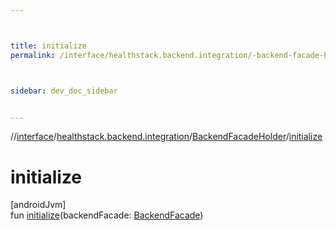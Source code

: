```yaml
---



title: initialize
permalink: /interface/healthstack.backend.integration/-backend-facade-holder/initialize.html



sidebar: dev_doc_sidebar


---
```




//[interface](/bi_interface.html)/[healthstack.backend.integration](../index.html)/[BackendFacadeHolder](index.html)/[initialize](initialize.html)



# initialize



[androidJvm]\
fun [initialize](initialize.html)(backendFacade: [BackendFacade](../-backend-facade/index.html))







